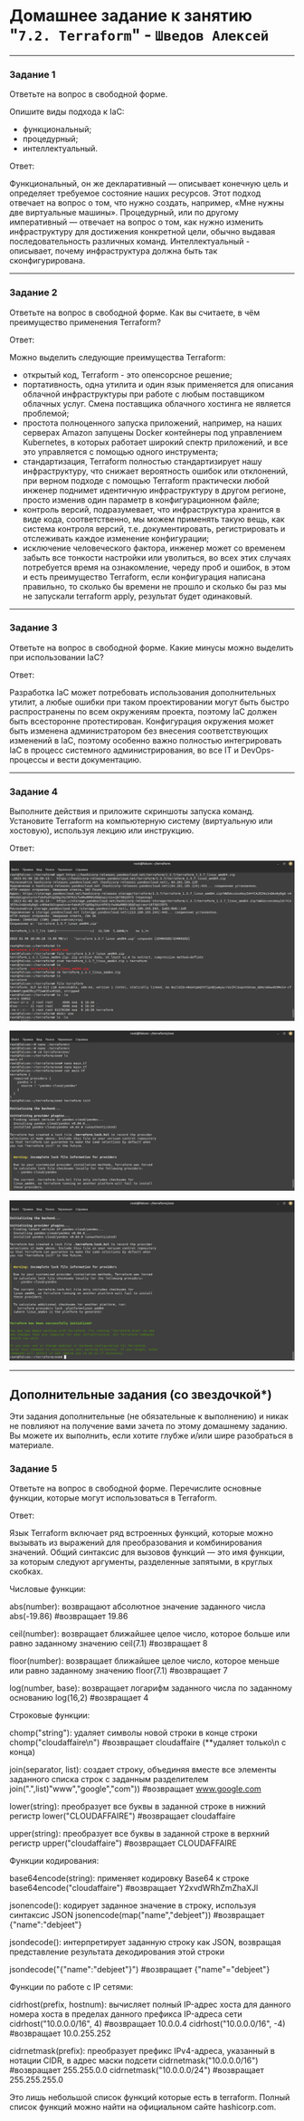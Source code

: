 # Домашнее задание к занятию "`7.2. Terraform`" - `Шведов Алексей`

---

### Задание 1

Ответьте на вопрос в свободной форме.

Опишите виды подхода к IaC:
- функциональный;
- процедурный; 
- интеллектуальный. 

Ответ:

Функциональный, он же декларативный — описывает конечную цель и определяет требуемое состояние наших ресурсов. Этот подход отвечает на вопрос о том, что нужно создать, например, «Мне нужны две виртуальные машины».
Процедурный, или по другому императивный — отвечает на вопрос о том, как нужно изменить инфраструктуру для достижения конкретной цели, обычно выдавая последовательность различных команд.
Интеллектуальный - описывает, почему инфраструктура должна быть так сконфигурирована.

---

### Задание 2

Ответьте на вопрос в свободной форме.
Как вы считаете, в чём преимущество применения Terraform?

Ответ:

Можно выделить следующие преимущества Terraform:
- открытый код, Terraform - это опенсорсное решение;
- портативность, одна утилита и один язык применяется для описания облачной инфраструктуры при работе с любым поставщиком облачных услуг. Смена поставщика облачного хостинга не является проблемой;
- простота полноценного запуска приложений, например, на наших серверах Amazon запущены Docker контейнеры под управлением Kubernetes, в которых работает широкий спектр приложений, и все это управляется с помощью одного инструмента;
- стандартизация, Terraform полностью стандартизирует нашу инфраструктуру, что снижает вероятность ошибок или отклонений, при верном подходе с помощью Terraform практически любой инженер поднимет идентичную инфраструктуру в другом регионе, просто изменив один параметр в конфигурационном файле;
- контроль версий, подразумевает, что инфраструктура хранится в виде кода, соответственно, мы можем применять такую вещь, как система контроля версий, т.е. документировать, регистрировать и отслеживать каждое изменение конфигурации;
- исключение человеческого фактора, инженер может со временем забыть все тонкости настройки или уволиться, во всех этих случаях потребуется время на ознакомление, череду проб и ошибок, в этом и есть преимущество Terraform, если конфигурация написана правильно, то сколько бы времени не прошло и сколько бы раз мы не запускали terraform apply, результат будет одинаковый.

---

### Задание 3

Ответьте на вопрос в свободной форме.
Какие минусы можно выделить при использовании IaC?

Ответ:

Разработка IaC может потребовать использования дополнительных утилит, а любые ошибки при таком проектировании могут быть быстро распространены по всем окружениям проекта, поэтому IaC должен быть всесторонне протестирован.
Конфигурация окружения может быть изменена администратором без внесения соответствующих изменений в IaC, поэтому особенно важно полностью интегрировать IaC в процесс системного администрирования, во все IT и DevOps-процессы и вести документацию.

---

### Задание 4

Выполните действия и приложите скриншоты запуска команд.
Установите Terraform на компьютерную систему (виртуальную или хостовую), используя лекцию или инструкцию.

Ответ:

![scrin1](https://github.com/aleksey-shv/netology-homework/blob/main/my_img/7-02_1.png)

![scrin1](https://github.com/aleksey-shv/netology-homework/blob/main/my_img/7-02_2.png)

![scrin1](https://github.com/aleksey-shv/netology-homework/blob/main/my_img/7-02_3.png)

---
## Дополнительные задания (со звездочкой*)

Эти задания дополнительные (не обязательные к выполнению) и никак не повлияют на получение вами зачета по этому домашнему заданию. Вы можете их выполнить, если хотите глубже и/или шире разобраться в материале.

### Задание 5

Ответьте на вопрос в свободной форме.
Перечислите основные функции, которые могут использоваться в Terraform.

Ответ:

Язык Terraform включает ряд встроенных функций, которые можно вызывать из выражений для преобразования и комбинирования значений. Общий синтаксис для вызовов функций — это имя функции, за которым следуют аргументы, разделенные запятыми, в круглых скобках.

Числовые функции:

abs(number): возвращают абсолютное значение заданного числа
abs(-19.86) #возвращает 19.86

ceil(number): возвращает ближайшее целое число, которое больше или равно заданному значению
ceil(7.1) #возвращает 8

floor(number): возвращает ближайшее целое число, которое меньше или равно заданному значению
floor(7.1) #возвращает 7

log(number, base): возвращает логарифм заданного числа по заданному основанию
log(16,2) #возвращает 4

Строковые функции:

chomp("string"): удаляет символы новой строки в конце строки
chomp("cloudaffaire\n") #возвращает cloudaffaire (**удаляет только\n с конца)

join(separator, list): создает строку, объединяя вместе все элементы заданного списка строк с заданным разделителем
join(".",list)"www","google","com")) #возвращает www.google.com

lower(string): преобразует все буквы в заданной строке в нижний регистр
lower("CLOUDAFFAIRE") #возвращает cloudaffaire

upper(string): преобразует все буквы в заданной строке в верхний регистр
upper("cloudaffaire") #возвращает CLOUDAFFAIRE

Функции кодирования:

base64encode(string): применяет кодировку Base64 к строке
base64encode("cloudaffaire") #возвращает Y2xvdWRhZmZhaXJl

jsonencode(): кодирует заданное значение в строку, используя синтаксис JSON
jsonencode(map("name","debjeet")) #возвращает {"name":"debjeet"}

jsondecode(): интерпретирует заданную строку как JSON, возвращая представление результата декодирования этой строки

jsondecode("{\"name\":\"debjeet\"}") #возвращает {"name"="debjeet"} 

Функции по работе с IP сетями:

cidrhost(prefix, hostnum): вычисляет полный IP-адрес хоста для данного номера хоста в пределах данного префикса IP-адреса сети
cidrhost("10.0.0.0/16", 4) #возвращает 10.0.0.4
cidrhost("10.0.0.0/16", -4) #возвращает 10.0.255.252

cidrnetmask(prefix): преобразует префикс IPv4-адреса, указанный в нотации CIDR, в адрес маски подсети
cidrnetmask("10.0.0.0/16") #возвращает 255.255.0.0
cidrnetmask("10.0.0.0/24") #возвращает 255.255.255.0

Это лишь небольшой список функций которые есть в terraform. Полный список функций можно найти на официальном сайте hashicorp.com.



